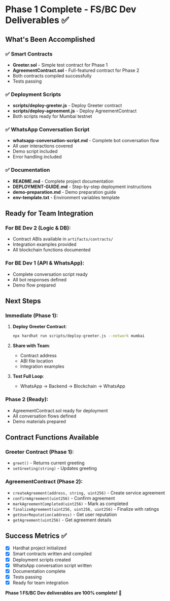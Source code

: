 # Phase 1 Complete - FS/BC Dev Deliverables ✅

## What's Been Accomplished

### ✅ Smart Contracts
- **Greeter.sol** - Simple test contract for Phase 1
- **AgreementContract.sol** - Full-featured contract for Phase 2
- Both contracts compiled successfully
- Tests passing

### ✅ Deployment Scripts
- **scripts/deploy-greeter.js** - Deploy Greeter contract
- **scripts/deploy-agreement.js** - Deploy AgreementContract
- Both scripts ready for Mumbai testnet

### ✅ WhatsApp Conversation Script
- **whatsapp-conversation-script.md** - Complete bot conversation flow
- All user interactions covered
- Demo script included
- Error handling included

### ✅ Documentation
- **README.md** - Complete project documentation
- **DEPLOYMENT-GUIDE.md** - Step-by-step deployment instructions
- **demo-preparation.md** - Demo preparation guide
- **env-template.txt** - Environment variables template

## Ready for Team Integration

### For BE Dev 2 (Logic & DB):
- Contract ABIs available in `artifacts/contracts/`
- Integration examples provided
- All blockchain functions documented

### For BE Dev 1 (API & WhatsApp):
- Complete conversation script ready
- All bot responses defined
- Demo flow prepared

## Next Steps

### Immediate (Phase 1):
1. **Deploy Greeter Contract**:
   ```bash
   npx hardhat run scripts/deploy-greeter.js --network mumbai
   ```

2. **Share with Team**:
   - Contract address
   - ABI file location
   - Integration examples

3. **Test Full Loop**:
   - WhatsApp → Backend → Blockchain → WhatsApp

### Phase 2 (Ready):
- AgreementContract.sol ready for deployment
- All conversation flows defined
- Demo materials prepared

## Contract Functions Available

### Greeter Contract (Phase 1):
- `greet()` - Returns current greeting
- `setGreeting(string)` - Updates greeting

### AgreementContract (Phase 2):
- `createAgreement(address, string, uint256)` - Create service agreement
- `confirmAgreement(uint256)` - Confirm agreement
- `markAgreementCompleted(uint256)` - Mark as completed
- `finalizeAgreement(uint256, uint256, uint256)` - Finalize with ratings
- `getUserReputation(address)` - Get user reputation
- `getAgreement(uint256)` - Get agreement details

## Success Metrics ✅

- [x] Hardhat project initialized
- [x] Smart contracts written and compiled
- [x] Deployment scripts created
- [x] WhatsApp conversation script written
- [x] Documentation complete
- [x] Tests passing
- [x] Ready for team integration

**Phase 1 FS/BC Dev deliverables are 100% complete!** 🎉 